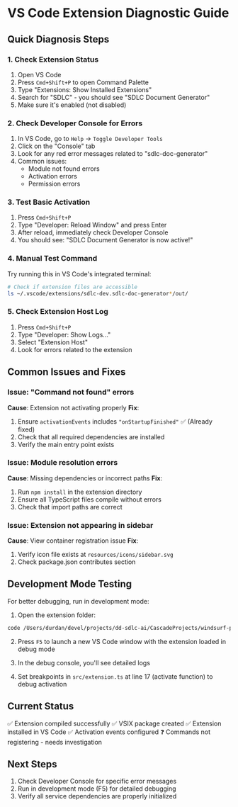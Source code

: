 # VS Code Extension Diagnostic Guide

## Quick Diagnosis Steps

### 1. Check Extension Status
1. Open VS Code
2. Press `Cmd+Shift+P` to open Command Palette
3. Type "Extensions: Show Installed Extensions"
4. Search for "SDLC" - you should see "SDLC Document Generator"
5. Make sure it's enabled (not disabled)

### 2. Check Developer Console for Errors
1. In VS Code, go to `Help` → `Toggle Developer Tools`
2. Click on the "Console" tab
3. Look for any red error messages related to "sdlc-doc-generator"
4. Common issues:
   - Module not found errors
   - Activation errors
   - Permission errors

### 3. Test Basic Activation
1. Press `Cmd+Shift+P`
2. Type "Developer: Reload Window" and press Enter
3. After reload, immediately check Developer Console
4. You should see: "SDLC Document Generator is now active!"

### 4. Manual Test Command
Try running this in VS Code's integrated terminal:
```bash
# Check if extension files are accessible
ls ~/.vscode/extensions/sdlc-dev.sdlc-doc-generator*/out/
```

### 5. Check Extension Host Log
1. Press `Cmd+Shift+P`
2. Type "Developer: Show Logs..."
3. Select "Extension Host"
4. Look for errors related to the extension

## Common Issues and Fixes

### Issue: "Command not found" errors
**Cause**: Extension not activating properly
**Fix**: 
1. Ensure `activationEvents` includes `"onStartupFinished"` ✅ (Already fixed)
2. Check that all required dependencies are installed
3. Verify the main entry point exists

### Issue: Module resolution errors
**Cause**: Missing dependencies or incorrect paths
**Fix**:
1. Run `npm install` in the extension directory
2. Ensure all TypeScript files compile without errors
3. Check that import paths are correct

### Issue: Extension not appearing in sidebar
**Cause**: View container registration issue
**Fix**:
1. Verify icon file exists at `resources/icons/sidebar.svg`
2. Check package.json contributes section

## Development Mode Testing

For better debugging, run in development mode:

1. Open the extension folder:
```bash
code /Users/durdan/devel/projects/dd-sdlc-ai/CascadeProjects/windsurf-project/vscode-extension/sdlc-doc-generator
```

2. Press `F5` to launch a new VS Code window with the extension loaded in debug mode

3. In the debug console, you'll see detailed logs

4. Set breakpoints in `src/extension.ts` at line 17 (activate function) to debug activation

## Current Status

✅ Extension compiled successfully
✅ VSIX package created
✅ Extension installed in VS Code
✅ Activation events configured
❓ Commands not registering - needs investigation

## Next Steps

1. Check Developer Console for specific error messages
2. Run in development mode (F5) for detailed debugging
3. Verify all service dependencies are properly initialized